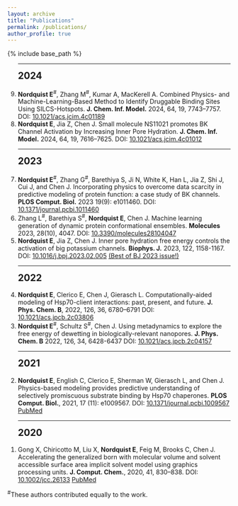 ```yaml
---
layout: archive
title: "Publications"
permalink: /publications/
author_profile: true
---
```


{% include base_path %}


<!--- reverse ordered list in html, not an 'easy' way to do this in markdown without another package -->
<!---<br> --->
<ol reversed>

<!--<h2 style='margin-top:0'>Peer-reviewed Articles</h2>-->

<hr>
<h2 style='margin-top:0'>2024</h2>

<li>
<b>Nordquist E</b><sup>#</sup>, Zhang M<sup>#</sup>, Kumar A, MacKerell A. Combined Physics- and Machine-Learning-Based Method to Identify Druggable Binding Sites Using SILCS-Hotspots. <b>J. Chem. Inf. Model.</b> 2024, 64, 19, 7743–7757. DOI: <a href="https://doi.org/10.1021/acs.jcim.4c01189">10.1021/acs.jcim.4c01189</a>
</li>

<li>
<b>Nordquist E</b>, Jia Z, Chen J. Small molecule NS11021 promotes BK Channel Activation by Increasing Inner Pore Hydration. <b>J. Chem. Inf. Model.</b> 2024, 64, 19, 7616–7625. DOI: <a href="https://doi.org/10.1021/acs.jcim.4c01012">10.1021/acs.jcim.4c01012</a>
</li>

<hr>
<h2 style='margin-top:0'>2023</h2>

<li>
<b>Nordquist E</b><sup>#</sup>, Zhang G<sup>#</sup>, Barethiya S, Ji N, White K, Han L, Jia Z, Shi J, Cui J, and Chen J. Incorporating physics to overcome data scarcity in predictive modeling of protein function: a case study of BK channels. <b>PLOS Comput. Biol.</b> 2023 19(9): e1011460. DOI:
<a href="https://doi.org/10.1371/journal.pcbi.1011460">10.1371/journal.pcbi.1011460</a>
</li>

<li>
Zhang L<sup>#</sup>, Barethiya S<sup>#</sup>, <b>Nordquist E</b>, Chen J. Machine learning generation of dynamic protein conformational ensembles. <b>Molecules</b> 2023, 28(10), 4047. DOI: <a href="https://doi.org/10.3390/molecules28104047">10.3390/molecules28104047</a>
</li>

<li>
<b>Nordquist E</b>, Jia Z, Chen J. Inner pore hydration free energy controls the activation of big potassium channels. <b>Biophys. J.</b> 2023, 122, 1158-1167. DOI:
<a href="https://doi.org/10.1016/j.bpj.2023.02.005">10.1016/j.bpj.2023.02.005</a> <a href="https://info.cell.com/best-of-biophysical-journal-2023">(Best of BJ 2023 issue!)</a>
</li>

<hr>
<h2 style='margin-top:0'>2022</h2>

<li>
<b>Nordquist E</b>, Clerico E, Chen J, Gierasch L. Computationally-aided modeling of Hsp70-client interactions: past, present, and future. <b>J. Phys. Chem. B</b>, 2022, 126, 36, 6780–6791 DOI:
<a href="https://doi.org/10.1021/acs.jpcb.2c03806">10.1021/acs.jpcb.2c03806</a>
</li>

<li>
<b>Nordquist E</b><sup>#</sup>, Schultz S<sup>#</sup>, Chen J. Using metadynamics to explore the free energy of dewetting in biologically-relevant nanopores. <b>J. Phys. Chem. B</b> 2022, 126, 34, 6428-6437 DOI:
<a href="https://doi.org/10.1021/acs.jpcb.2c04157">10.1021/acs.jpcb.2c04157</a>
</li>

<hr>
<h2 style='margin-top:0'>2021</h2>
<li>
<b>Nordquist E</b>, English C, Clerico E, Sherman W, Gierasch L, and Chen J. Physics-based modeling provides predictive understanding of selectively promiscuous substrate binding by Hsp70 chaperones. <b>PLOS Comput. Biol.</b>, 2021, 17 (11): e1009567. DOI:
<a href="https://doi.org/10.1371/journal.pcbi.1009567">10.1371/journal.pcbi.1009567</a>
<a href="https://pubmed.ncbi.nlm.nih.gov/34735438/">PubMed</a>
</li>
<hr>
<h2 style='margin-top:0'>2020</h2>
<li>
Gong X, Chiricotto M, Liu X, <b>Nordquist E</b>, Feig M, Brooks C, Chen J. Accelerating the generalized born with molecular volume and solvent accessible surface area implicit solvent model using graphics processing units. <b>J. Comput. Chem.</b>, 2020, 41, 830–838. DOI:
<a href="https://doi.org/10.1002/jcc.26133">10.1002/jcc.26133</a>
<a href="https://pubmed.ncbi.nlm.nih.gov/31875339/">PubMed</a>
</li>
</ol>

<sup>#</sup>These authors contributed equally to the work.


